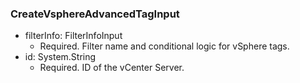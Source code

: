 ### CreateVsphereAdvancedTagInput


- filterInfo: FilterInfoInput
  - Required. Filter name and conditional logic for vSphere tags.
- id: System.String
  - Required. ID of the vCenter Server.
